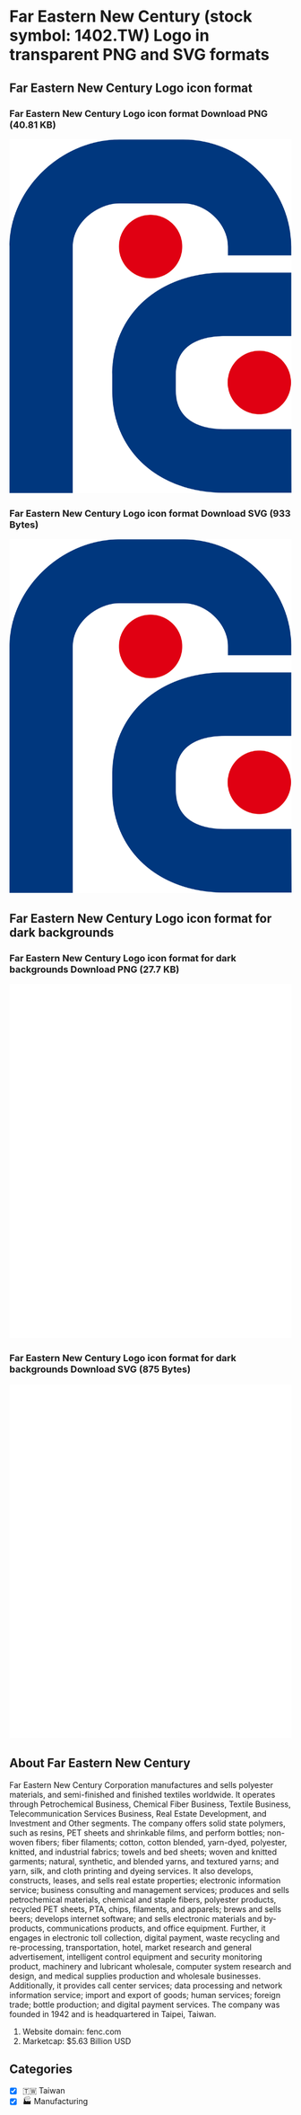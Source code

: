 # Far Eastern New Century (stock symbol: 1402.TW) Logo in transparent PNG and SVG formats

## Far Eastern New Century Logo icon format

### Far Eastern New Century Logo icon format Download PNG (40.81 KB)

![Far Eastern New Century Logo icon format Download PNG (40.81 KB)](/img/orig/1402.TW-f3a5ac69.png)

### Far Eastern New Century Logo icon format Download SVG (933 Bytes)

![Far Eastern New Century Logo icon format Download SVG (933 Bytes)](/img/orig/1402.TW-d2c35053.svg)

## Far Eastern New Century Logo icon format for dark backgrounds

### Far Eastern New Century Logo icon format for dark backgrounds Download PNG (27.7 KB)

![Far Eastern New Century Logo icon format for dark backgrounds Download PNG (27.7 KB)](/img/orig/1402.TW.D-ced38c18.png)

### Far Eastern New Century Logo icon format for dark backgrounds Download SVG (875 Bytes)

![Far Eastern New Century Logo icon format for dark backgrounds Download SVG (875 Bytes)](/img/orig/1402.TW.D-89edc7bf.svg)

## About Far Eastern New Century

Far Eastern New Century Corporation manufactures and sells polyester materials, and semi-finished and finished textiles worldwide. It operates through Petrochemical Business, Chemical Fiber Business, Textile Business, Telecommunication Services Business, Real Estate Development, and Investment and Other segments. The company offers solid state polymers, such as resins, PET sheets and shrinkable films, and perform bottles; non-woven fibers; fiber filaments; cotton, cotton blended, yarn-dyed, polyester, knitted, and industrial fabrics; towels and bed sheets; woven and knitted garments; natural, synthetic, and blended yarns, and textured yarns; and yarn, silk, and cloth printing and dyeing services. It also develops, constructs, leases, and sells real estate properties; electronic information service; business consulting and management services; produces and sells petrochemical materials, chemical and staple fibers, polyester products, recycled PET sheets, PTA, chips, filaments, and apparels; brews and sells beers; develops internet software; and sells electronic materials and by-products, communications products, and office equipment. Further, it engages in electronic toll collection, digital payment, waste recycling and re-processing, transportation, hotel, market research and general advertisement, intelligent control equipment and security monitoring product, machinery and lubricant wholesale, computer system research and design, and medical supplies production and wholesale businesses. Additionally, it provides call center services; data processing and network information service; import and export of goods; human services; foreign trade; bottle production; and digital payment services. The company was founded in 1942 and is headquartered in Taipei, Taiwan.

1. Website domain: fenc.com
2. Marketcap: $5.63 Billion USD


## Categories
- [x] 🇹🇼 Taiwan
- [x] 🏭 Manufacturing

